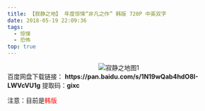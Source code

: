 ```yaml
---
title: 【寂静之地】 年度惊悚“非凡之作” 韩版 720P 中英双字
date: 2018-05-19 22:09:36
tags:
  - 惊悚
  - 恐怖
top: true
---
```

<div align=center>
    <img src="/assets/images/a/jjzd/1.jpg" alt="寂静之地图1">
</div>
<!-- more -->
百度网盘下载链接：
<b>https://pan.baidu.com/s/1N19wQab4hdO8I-LWVcVU1g</b>
提取码：<b>gixc</b>

注意：目前是<span style="color: red">韩版</span>
